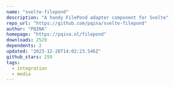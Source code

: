 ```yaml
---
name: "svelte-filepond"
description: "A handy FilePond adapter component for Svelte"
repo_url: "https://github.com/pqina/svelte-filepond"
author: "PQINA"
homepage: "https://pqina.nl/filepond"
downloads: 2529
dependents: 2
updated: "2023-12-28T14:02:23.546Z"
github_stars: 259
tags: 
  - integration
  - media
---
```

